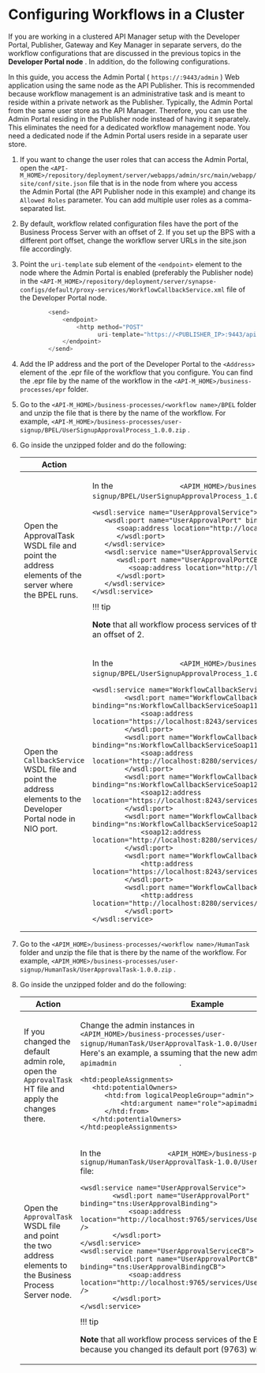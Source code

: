 # Configuring Workflows in a Cluster

If you are working in a clustered API Manager setup with the Developer Portal, Publisher, Gateway and Key Manager in separate servers, do the workflow configurations that are discussed in the previous topics in the **Developer Portal node** . In addition, do the following configurations.

In this guide, you access the Admin Portal ( `https://:9443/admin` ) Web application using the same node as the API Publisher. This is recommended because workflow management is an administrative task and is meant to reside within a private network as the Publisher. Typically, the Admin Portal from the same user store as the API Manager. Therefore, you can use the Admin Portal residing in the Publisher node instead of having it separately. This eliminates the need for a dedicated workflow management node. You need a dedicated node if the Admin Portal users reside in a separate user store.

1.  If you want to change the user roles that can access the Admin Portal, open the `<API-M_HOME>/repository/deployment/server/webapps/admin/src/main/webapp/site/conf/site.json` file that is in the node from where you access the Admin Portal (the API Publisher node in this example) and change its `Allowed Roles` parameter. You can add multiple user roles as a comma-separated list.

2.  By default, workflow related configuration files have the port of the Business Process Server with an offset of 2. If you set up the BPS with a different port offset, change the workflow server URLs in the site.json file accordingly.
3.  Point the `uri-template` sub element of the `<endpoint>` element to the node where the Admin Portal is enabled (preferably the Publisher node) in the `<API-M_HOME>/repository/deployment/server/synapse-configs/default/proxy-services/WorkflowCallbackService.xml` file of the Developer Portal node.

    ``` java
            <send>
                <endpoint>
                    <http method="POST"
                          uri-template="https://<PUBLISHER_IP>:9443/api/am/admin/v4/workflows/update-workflow-status?workflowReferenceId={uri.var.workflowRef}"/>
                </endpoint>
            </send>
    ```

4.  Add the IP address and the port of the Developer Portal to the `<Address>` element of the .epr file of the workflow that you configure. You can find the .epr file by the name of the workflow in the `<API-M_HOME>/business-processes/epr` folder.

5.  Go to the `<API-M_HOME>/business-processes/<workflow name>/BPEL` folder and unzip the file that is there by the name of the workflow. For example, `<API-M_HOME>/business-processes/user-signup/BPEL/UserSignupApprovalProcess_1.0.0.zip` .

6.  Go inside the unzipped folder and do the following:

    <table>
    <colgroup>
    <col width="50%" />
    <col width="50%" />
    </colgroup>
    <thead>
    <tr class="header">
    <th>Action</th>
    <th>Example</th>
    </tr>
    </thead>
    <tbody>
    <tr class="odd">
    <td>Open the ApprovalTask WSDL file and point the address elements of the server where the BPEL runs.</td>
    <td><p>In the <code>                &lt;APIM_HOME&gt;/business-processes/user-signup/BPEL/UserSignupApprovalProcess_1.0.0/UserApprovalTask.wsdl</code> file:</p>
    <div class="code panel pdl" style="border-width: 1px;">
    <div class="codeContent panelContent pdl">
    <pre class="xml" data-syntaxhighlighter-params="brush: xml; gutter: false; theme: Confluence" data-theme="Confluence" style="brush: xml; gutter: false; theme: Confluence"><code>&lt;wsdl:service name=&quot;UserApprovalService&quot;&gt;
       &lt;wsdl:port name=&quot;UserApprovalPort&quot; binding=&quot;tns:UserApprovalBinding&quot;&gt;
          &lt;soap:address location=&quot;http://localhost:9765/services/UserApprovalService&quot; /&gt;
          &lt;/wsdl:port&gt;
       &lt;/wsdl:service&gt;
       &lt;wsdl:service name=&quot;UserApprovalServiceCB&quot;&gt;
          &lt;wsdl:port name=&quot;UserApprovalPortCB&quot; binding=&quot;tns:UserApprovalBindingCB&quot;&gt;
             &lt;soap:address location=&quot;http://localhost:9765/services/UserApprovalServiceCB&quot; /&gt;
          &lt;/wsdl:port&gt;
       &lt;/wsdl:service&gt;
    &lt;/wsdl:service&gt;</code></pre>
    </div>
    </div>
        !!! tip
        <p><strong>Note</strong> that all workflow process services of the BPS run on port 9765 because you changed its default port (9763) with an offset of 2.</p>
    </td>
    </tr>
    <tr class="even">
    <td>Open the <code>               CallbackService              </code> WSDL file and point the address elements to the Developer Portal node in NIO port.</td>
    <td><p>In the <code>                &lt;APIM_HOME&gt;/business-processes/user-signup/BPEL/UserSignupApprovalProcess_1.0.0/WorkflowCallbackService.wsdl</code> file:</p>
    <div class="code panel pdl" style="border-width: 1px;">
    <div class="codeContent panelContent pdl">
    <pre class="java" data-syntaxhighlighter-params="brush: java; gutter: false; theme: Confluence" data-theme="Confluence" style="brush: java; gutter: false; theme: Confluence"><code>&lt;wsdl:service name=&quot;WorkflowCallbackService&quot;&gt;
            &lt;wsdl:port name=&quot;WorkflowCallbackServiceHttpsSoap11Endpoint&quot; binding=&quot;ns:WorkflowCallbackServiceSoap11Binding&quot;&gt;
                &lt;soap:address location=&quot;https://localhost:8243/services/WorkflowCallbackService.WorkflowCallbackServiceHttpsSoap11Endpoint&quot;/&gt;
            &lt;/wsdl:port&gt;
            &lt;wsdl:port name=&quot;WorkflowCallbackServiceHttpSoap11Endpoint&quot; binding=&quot;ns:WorkflowCallbackServiceSoap11Binding&quot;&gt;
                &lt;soap:address location=&quot;http://localhost:8280/services/WorkflowCallbackService.WorkflowCallbackServiceHttpSoap11Endpoint&quot;/&gt;
            &lt;/wsdl:port&gt;         
            &lt;wsdl:port name=&quot;WorkflowCallbackServiceHttpsSoap12Endpoint&quot; binding=&quot;ns:WorkflowCallbackServiceSoap12Binding&quot;&gt;
                &lt;soap12:address location=&quot;https://localhost:8243/services/WorkflowCallbackService.WorkflowCallbackServiceHttpsSoap12Endpoint&quot;/&gt;
            &lt;/wsdl:port&gt;
            &lt;wsdl:port name=&quot;WorkflowCallbackServiceHttpSoap12Endpoint&quot; binding=&quot;ns:WorkflowCallbackServiceSoap12Binding&quot;&gt;
                &lt;soap12:address location=&quot;http://localhost:8280/services/WorkflowCallbackService.WorkflowCallbackServiceHttpSoap12Endpoint&quot;/&gt;
            &lt;/wsdl:port&gt;
            &lt;wsdl:port name=&quot;WorkflowCallbackServiceHttpsEndpoint&quot; binding=&quot;ns:WorkflowCallbackServiceHttpBinding&quot;&gt;
                &lt;http:address location=&quot;https://localhost:8243/services/WorkflowCallbackService.WorkflowCallbackServiceHttpsEndpoint&quot;/&gt;
            &lt;/wsdl:port&gt;
            &lt;wsdl:port name=&quot;WorkflowCallbackServiceHttpEndpoint&quot; binding=&quot;ns:WorkflowCallbackServiceHttpBinding&quot;&gt;
                &lt;http:address location=&quot;http://localhost:8280/services/WorkflowCallbackService.WorkflowCallbackServiceHttpEndpoint&quot;/&gt;
            &lt;/wsdl:port&gt;
    &lt;/wsdl:service&gt;</code></pre>
    </div>
    </div></td>
    </tr>
    </tbody>
    </table>

7.  Go to the `<APIM_HOME>/business-processes/<workflow name>/HumanTask` folder and unzip the file that is there by the name of the workflow. For example, `<APIM_HOME>/business-processes/user-signup/HumanTask/UserApprovalTask-1.0.0.zip` .

8.  Go inside the unzipped folder and do the following:

    <table>
    <colgroup>
    <col width="50%" />
    <col width="50%" />
    </colgroup>
    <thead>
    <tr class="header">
    <th>Action</th>
    <th>Example</th>
    </tr>
    </thead>
    <tbody>
    <tr class="odd">
    <td>If you changed the default admin role, open the <code>               ApprovalTask              </code> HT file and apply the changes there.</td>
    <td><p>Change the admin instances in <code>                &lt;APIM_HOME&gt;/business-processes/user-signup/HumanTask/UserApprovalTask-1.0.0/UserApprovalTask.ht</code> file. Here's an example, a ssuming that the new admin role is <code>                apimadmin               </code> .</p>
    <div class="code panel pdl" style="border-width: 1px;">
    <div class="codeContent panelContent pdl">
    <pre class="xml" data-syntaxhighlighter-params="brush: xml; gutter: false; theme: Confluence" data-theme="Confluence" style="brush: xml; gutter: false; theme: Confluence"><code>&lt;htd:peopleAssignments&gt;
       &lt;htd:potentialOwners&gt;
          &lt;htd:from logicalPeopleGroup=&quot;admin&quot;&gt;
              &lt;htd:argument name=&quot;role&quot;&gt;apimadmin&lt;/htd:argument&gt;
          &lt;/htd:from&gt;
       &lt;/htd:potentialOwners&gt;            
    &lt;/htd:peopleAssignments&gt;</code></pre>
    </div>
    </div></td>
    </tr>
    <tr class="even">
    <td>Open the <code>               ApprovalTask              </code> WSDL file and point the two address elements to the Business Process Server node.</td>
    <td><p>In the <code>                &lt;APIM_HOME&gt;/business-processes/user-signup/HumanTask/UserApprovalTask-1.0.0/UserApprovalTask.wsdl</code> file:</p>
    <div class="code panel pdl" style="border-width: 1px;">
    <div class="codeContent panelContent pdl">
    <pre class="xml" data-syntaxhighlighter-params="brush: xml; gutter: false; theme: Confluence" data-theme="Confluence" style="brush: xml; gutter: false; theme: Confluence"><code>&lt;wsdl:service name=&quot;UserApprovalService&quot;&gt;
            &lt;wsdl:port name=&quot;UserApprovalPort&quot; binding=&quot;tns:UserApprovalBinding&quot;&gt;
                &lt;soap:address location=&quot;http://localhost:9765/services/UserApprovalService&quot; /&gt;
            &lt;/wsdl:port&gt;
    &lt;/wsdl:service&gt;
    &lt;wsdl:service name=&quot;UserApprovalServiceCB&quot;&gt;
            &lt;wsdl:port name=&quot;UserApprovalPortCB&quot; binding=&quot;tns:UserApprovalBindingCB&quot;&gt;
                &lt;soap:address location=&quot;http://localhost:9765/services/UserApprovalServiceCB&quot; /&gt;
            &lt;/wsdl:port&gt;
    &lt;/wsdl:service&gt; </code></pre>
    </div>
    </div>
        !!! tip
        <p><strong>Note</strong> that all workflow process services of the BPS run on port 9765 because you changed its default port (9763) with an offset of 2.</p>
    </td>
    </tr>
    </tbody>
    </table>


